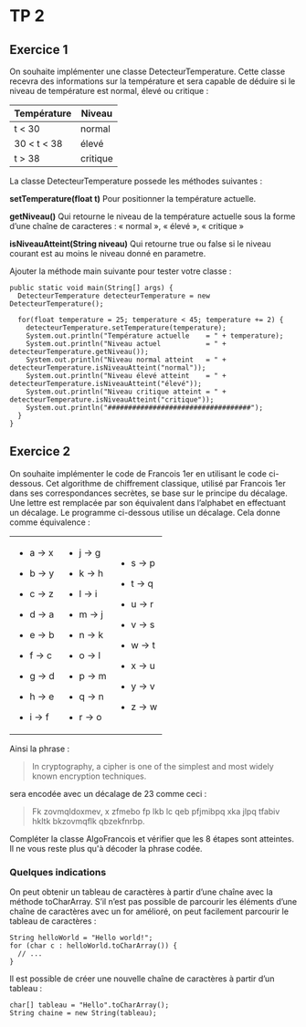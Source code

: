 # TP 2

## Exercice 1
On souhaite implémenter une classe DetecteurTemperature. Cette classe recevra des informations sur la température et sera capable de déduire si le niveau de température est normal, élevé ou critique :

| Température | Niveau |
| --- | --- |
| t < 30 | normal |
| 30 < t < 38 | élevé |
| t > 38 | critique |

La classe DetecteurTemperature possede les méthodes suivantes :

**setTemperature(float t)**
Pour positionner la température actuelle.

**getNiveau()**
Qui retourne le niveau de la température actuelle sous la forme d’une chaîne de caracteres : « normal », « élevé », « critique »

**isNiveauAtteint(String niveau)**
Qui retourne true ou false si le niveau courant est au moins le niveau donné en parametre.

Ajouter la méthode main suivante pour tester votre classe :

    public static void main(String[] args) {
      DetecteurTemperature detecteurTemperature = new DetecteurTemperature();
    
      for(float temperature = 25; temperature < 45; temperature += 2) {
        detecteurTemperature.setTemperature(temperature);
        System.out.println("Température actuelle    = " + temperature);
        System.out.println("Niveau actuel           = " + detecteurTemperature.getNiveau());
        System.out.println("Niveau normal atteint   = " + detecteurTemperature.isNiveauAtteint("normal"));
        System.out.println("Niveau élevé atteint    = " + detecteurTemperature.isNiveauAtteint("élevé"));
        System.out.println("Niveau critique atteint = " + detecteurTemperature.isNiveauAtteint("critique"));
        System.out.println("###################################");
      }
    }

## Exercice 2
On souhaite implémenter le code de Francois 1er en utilisant le code ci-dessous. Cet algorithme de chiffrement classique, utilisé par Francois 1er dans ses correspondances secrètes, se base sur le principe du décalage. Une lettre est remplacée par son équivalent dans l’alphabet en effectuant un décalage. Le programme ci-dessous utilise un décalage. Cela donne comme équivalence :

<table class="hlist"><tbody><tr><td><ul class="simple">
<li><p>a → x</p></li>
<li><p>b → y</p></li>
<li><p>c → z</p></li>
<li><p>d → a</p></li>
<li><p>e → b</p></li>
<li><p>f → c</p></li>
<li><p>g → d</p></li>
<li><p>h → e</p></li>
<li><p>i → f</p></li>
</ul>
</td><td><ul class="simple">
<li><p>j → g</p></li>
<li><p>k → h</p></li>
<li><p>l → i</p></li>
<li><p>m → j</p></li>
<li><p>n → k</p></li>
<li><p>o → l</p></li>
<li><p>p → m</p></li>
<li><p>q → n</p></li>
<li><p>r → o</p></li>
</ul>
</td><td><ul class="simple">
<li><p>s → p</p></li>
<li><p>t → q</p></li>
<li><p>u → r</p></li>
<li><p>v → s</p></li>
<li><p>w → t</p></li>
<li><p>x → u</p></li>
<li><p>y → v</p></li>
<li><p>z → w</p></li>
</ul>
</td></tr></tbody></table>

Ainsi la phrase :

> In cryptography, a cipher is one of the simplest and most widely known encryption techniques.

sera encodée avec un décalage de 23 comme ceci :

> Fk zovmqldoxmev, x zfmebo fp lkb lc qeb pfjmibpq xka jlpq tfabiv hkltk bkzovmqflk qbzekfnrbp.

Compléter la classe AlgoFrancois et vérifier que les 8 étapes sont atteintes. Il ne vous reste plus qu'à décoder la phrase codée.

### Quelques indications
On peut obtenir un tableau de caractères à partir d’une chaîne avec la méthode toCharArray. S’il n’est pas possible de parcourir les éléments d’une chaîne de caractères avec un for amélioré, on peut facilement parcourir le tableau de caractères :

    String helloWorld = "Hello world!";
    for (char c : helloWorld.toCharArray()) {
      // ...
    }
    
Il est possible de créer une nouvelle chaîne de caractères à partir d’un tableau :

    char[] tableau = "Hello".toCharArray();
    String chaine = new String(tableau);
